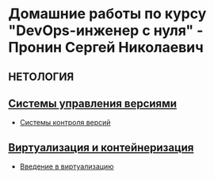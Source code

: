 # Домашние работы по курсу "DevOps-инженер с нуля" - Пронин Сергей Николаевич
НЕТОЛОГИЯ
---
## [Системы управления версиями](git_hw)
- [Системы контроля версий](git_hw/git-01.md)

## [Виртуализация и контейнеризация](virt_hw)
-  [Введение в виртуализацию](virt_hw/virt-01)

